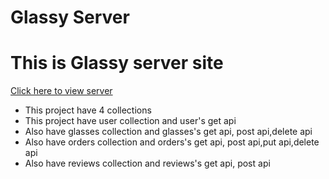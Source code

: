 <h1>Glassy Server</h1>
<h1>This is Glassy server site</h1>

<a href="https://pure-anchorage-09038.herokuapp.com/">Click here to view server</a>

<ul>
    <li> This project have 4 collections </li>
    <li> This project have user collection and user's get api </li>
    <li> Also have glasses collection and glasses's get api, post api,delete api </li>
    <li> Also have orders collection and orders's get api, post api,put api,delete api </li>
    <li> Also have reviews collection and reviews's get api, post api </li>
</ul>